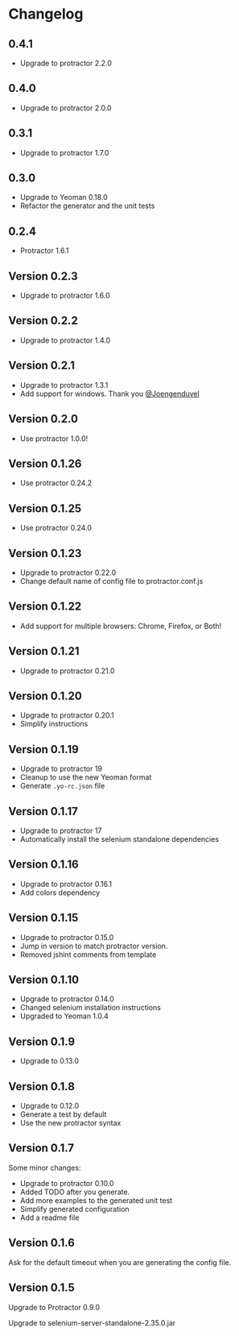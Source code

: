 # Changelog

## 0.4.1
* Upgrade to protractor 2.2.0

## 0.4.0

* Upgrade to protractor 2.0.0

## 0.3.1

* Upgrade to protractor 1.7.0

## 0.3.0

* Upgrade to Yeoman 0.18.0
* Refactor the generator and the unit tests

## 0.2.4

* Protractor 1.6.1

## Version 0.2.3

* Upgrade to protractor 1.6.0

## Version 0.2.2

* Upgrade to protractor 1.4.0

## Version 0.2.1

* Upgrade to protractor 1.3.1
* Add support for windows. Thank you [@Joengenduvel](https://github.com/Joengenduvel)

## Version 0.2.0

* Use protractor 1.0.0!

## Version 0.1.26

* Use protractor 0.24.2

## Version 0.1.25

* Use protractor 0.24.0

## Version 0.1.23

* Upgrade to protractor 0.22.0
* Change default name of config file to protractor.conf.js

## Version 0.1.22

* Add support for multiple browsers: Chrome, Firefox, or Both!

## Version 0.1.21

* Upgrade to protractor 0.21.0

## Version 0.1.20

* Upgrade to protractor 0.20.1
* Simplify instructions

## Version 0.1.19

* Upgrade to protractor 19
* Cleanup to use the new Yeoman format
* Generate `.yo-rc.json` file

## Version 0.1.17

* Upgrade to protractor 17
* Automatically install the selenium standalone dependencies

## Version 0.1.16

* Upgrade to protractor 0.16.1
* Add colors dependency

## Version 0.1.15

* Upgrade to protractor 0.15.0
* Jump in version to match protractor version.
* Removed jshint comments from template

## Version 0.1.10

* Upgrade to protractor 0.14.0
* Changed selenium installation instructions
* Upgraded to Yeoman 1.0.4

## Version 0.1.9

* Upgrade to 0.13.0

## Version 0.1.8

* Upgrade to 0.12.0
* Generate a test by default
* Use the new protractor syntax

## Version 0.1.7

Some minor changes:
* Upgrade to protractor 0.10.0
* Added TODO after you generate.
* Add more examples to the generated unit test
* Simplify generated configuration
* Add a readme file

## Version 0.1.6

Ask for the default timeout when you are generating the config file.

## Version 0.1.5

Upgrade to Protractor 0.9.0

Upgrade to selenium-server-standalone-2.35.0.jar
